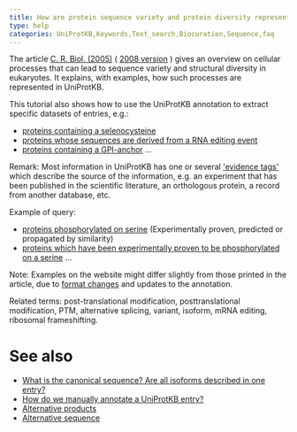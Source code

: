 ```yaml
---
title: How are protein sequence variety and protein diversity represented in UniProtKB?
type: help
categories: UniProtKB,Keywords,Text_search,Biocuration,Sequence,faq
---
```


The article [C. R. Biol. (2005)](http://dx.doi.org/10.1016/j.crvi.2005.06.001) ( [2008 version](http://education.expasy.org/CRB_2008.pdf) ) gives an overview on cellular processes that can lead to sequence variety and structural diversity in eukaryotes. It explains, with examples, how such processes are represented in UniProtKB.

This tutorial also shows how to use the UniProtKB annotation to extract specific datasets of entries, e.g.:

- [proteins containing a selenocysteine](https://www.uniprot.org/uniprotkb?query=keyword:KW-0712)
- [proteins whose sequences are derived from a RNA editing event](https://www.uniprot.org/uniprotkb?query=keyword:KW-0691)
- [proteins containing a GPI-anchor](<https://www.uniprot.org/uniprotkb?query=(keyword:KW-0336)>) ...

Remark: Most information in UniProtKB has one or several ['evidence tags'](https://www.uniprot.org/help/evidences) which describe the source of the information, e.g. an experiment that has been published in the scientific literature, an orthologous protein, a record from another database, etc.

Example of query:

- [proteins phosphorylated on serine](<https://wwww.uniprot.org/uniprotkb?query=(ft_mod_res:phosphoserine)>) (Experimentally proven, predicted or propagated by similarity)
- [proteins which have been experimentally proven to be phosphorylated on a serine](<https://www.uniprot.org/uniprotkb?query=((ft_mod_res:phosphoserine)%20AND%20(ftev_mod_res:experimental))>) ...

Note: Examples on the website might differ slightly from those printed in the article, due to [format changes](https://www.uniprot.org/release-notes/) and updates to the annotation.

Related terms: post-translational modification, posttranslational modification, PTM, alternative splicing, variant, isoform, mRNA editing, ribosomal frameshifting.

# See also

- [What is the canonical sequence? Are all isoforms described in one entry?](https://www.uniprot.org/help/canonical_and_isoforms)
- [How do we manually annotate a UniProtKB entry?](https://www.uniprot.org/help/manual_curation)
- [Alternative products](https://www.uniprot.org/help/alternative_products)
- [Alternative sequence](https://www.uniprot.org/help/var_seq)
